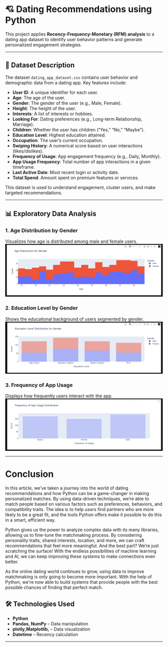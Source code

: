 # 💘 Dating Recommendations using Python

This project applies **Recency-Frequency-Monetary (RFM) analysis** to a dating app dataset to identify user behavior patterns and generate personalized engagement strategies.

---

## 📁 Dataset Description

The dataset `dating_app_dataset.csv` contains user behavior and demographic data from a dating app. Key features include:

- **User ID**: A unique identifier for each user.
- **Age**: The age of the user.
- **Gender**: The gender of the user (e.g., Male, Female).
- **Height**: The height of the user.
- **Interests**: A list of interests or hobbies.
- **Looking For**: Dating preferences (e.g., Long-term Relationship, Marriage).
- **Children**: Whether the user has children (“Yes,” “No,” “Maybe”).
- **Education Level**: Highest education attained.
- **Occupation**: The user’s current occupation.
- **Swiping History**: A numerical score based on user interactions (likes/dislikes).
- **Frequency of Usage**: App engagement frequency (e.g., Daily, Monthly).
- **App Usage Frequency**: Total number of app interactions in a given timeframe.
- **Last Active Date**: Most recent login or activity date.
- **Total Spend**: Amount spent on premium features or services.

This dataset is used to understand engagement, cluster users, and make targeted recommendations.

---

## 📊 Exploratory Data Analysis

### 1. Age Distribution by Gender  
Visualizes how age is distributed among male and female users.  
![Age Distribution by Gender](https://github.com/MohithKumar8897/Recency-Frequency-Monetary-RFM-analysis/raw/main/Dating%20Recommendations%20using%20Python/Age%20Distribution%20by%20gender.png)

### 2. Education Level by Gender  
Shows the educational background of users segmented by gender.  
![Education Level Distribution by Gender](https://github.com/MohithKumar8897/Recency-Frequency-Monetary-RFM-analysis/raw/main/Dating%20Recommendations%20using%20Python/Education%20Level%20Distribution%20by%20Gender.png)

### 3. Frequency of App Usage  
Displays how frequently users interact with the app.  
![Frequency of App Usage](https://github.com/MohithKumar8897/Recency-Frequency-Monetary-RFM-analysis/raw/main/Dating%20Recommendations%20using%20Python/Frequency%20of%20App%20Usage%20Distribution%20.png)

---


# Conclusion

In this article, we’ve taken a journey into the world of dating recommendations and how Python can be a game-changer in making personalized matches. By using data-driven techniques, we’re able to match people based on various factors such as preferences, behaviors, and compatibility traits. The idea is to help users find partners who are more likely to be a great fit, and the tools Python offers make it possible to do this in a smart, efficient way.

Python gives us the power to analyze complex data with its many libraries, allowing us to fine-tune the matchmaking process. By considering personality traits, shared interests, location, and more, we can craft recommendations that feel more meaningful. And the best part? We’re just scratching the surface! With the endless possibilities of machine learning and AI, we can keep improving these systems to make connections even better.

As the online dating world continues to grow, using data to improve matchmaking is only going to become more important. With the help of Python, we're now able to build systems that provide people with the best possible chances of finding that perfect match.

## 🛠️ Technologies Used

- **Python**
- **Pandas, NumPy** – Data manipulation
- **plotly,Matplotlib,** – Data visualization
- **Datetime** – Recency calculation

---
